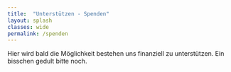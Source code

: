 ```yaml
---
title:  "Unterstützen - Spenden"
layout: splash
classes: wide
permalink: /spenden 
---
```


Hier wird bald die Möglichkeit bestehen uns finanziell zu unterstützen. Ein bisschen gedult bitte noch.
